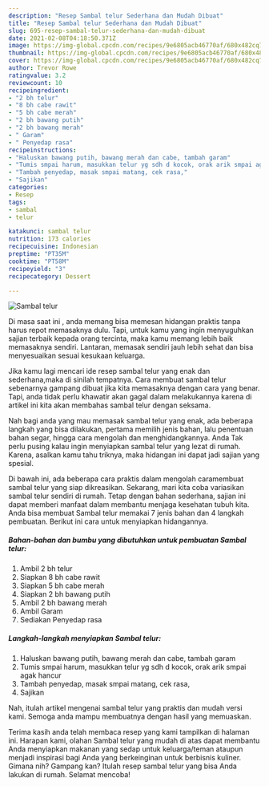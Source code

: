 ```yaml
---
description: "Resep Sambal telur Sederhana dan Mudah Dibuat"
title: "Resep Sambal telur Sederhana dan Mudah Dibuat"
slug: 695-resep-sambal-telur-sederhana-dan-mudah-dibuat
date: 2021-02-08T04:18:50.371Z
image: https://img-global.cpcdn.com/recipes/9e6805acb46770af/680x482cq70/sambal-telur-foto-resep-utama.jpg
thumbnail: https://img-global.cpcdn.com/recipes/9e6805acb46770af/680x482cq70/sambal-telur-foto-resep-utama.jpg
cover: https://img-global.cpcdn.com/recipes/9e6805acb46770af/680x482cq70/sambal-telur-foto-resep-utama.jpg
author: Trevor Rowe
ratingvalue: 3.2
reviewcount: 10
recipeingredient:
- "2 bh telur"
- "8 bh cabe rawit"
- "5 bh cabe merah"
- "2 bh bawang putih"
- "2 bh bawang merah"
- " Garam"
- " Penyedap rasa"
recipeinstructions:
- "Haluskan bawang putih, bawang merah dan cabe, tambah garam"
- "Tumis smpai harum, masukkan telur yg sdh d kocok, orak arik smpai agak hancur"
- "Tambah penyedap, masak smpai matang, cek rasa,"
- "Sajikan"
categories:
- Resep
tags:
- sambal
- telur

katakunci: sambal telur 
nutrition: 173 calories
recipecuisine: Indonesian
preptime: "PT35M"
cooktime: "PT58M"
recipeyield: "3"
recipecategory: Dessert

---
```



![Sambal telur](https://img-global.cpcdn.com/recipes/9e6805acb46770af/680x482cq70/sambal-telur-foto-resep-utama.jpg)

Di masa  saat ini , anda memang bisa memesan hidangan praktis tanpa harus repot memasaknya dulu. Tapi, untuk kamu yang ingin menyuguhkan sajian terbaik kepada orang tercinta, maka kamu memang lebih baik memasaknya sendiri. Lantaran, memasak sendiri jauh lebih sehat dan bisa menyesuaikan sesuai kesukaan keluarga.

Jika kamu lagi mencari ide resep sambal telur yang enak dan sederhana,maka di sinilah tempatnya. Cara membuat sambal telur  sebenarnya gampang dibuat jika kita memasaknya dengan cara yang benar. Tapi, anda tidak perlu khawatir akan gagal dalam melakukannya 
karena di artikel ini kita akan membahas sambal telur dengan seksama.  



Nah bagi anda yang mau memasak sambal telur yang enak, ada beberapa langkah yang bisa dilakukan, pertama memilih jenis bahan, lalu penentuan bahan segar, hingga cara mengolah dan menghidangkannya. Anda Tak perlu pusing kalau ingin menyiapkan sambal telur yang lezat di rumah. Karena, asalkan kamu  tahu triknya, maka hidangan ini dapat jadi sajian yang spesial.

Di bawah ini, ada beberapa cara praktis  dalam mengolah caramembuat sambal telur yang siap dikreasikan. Sekarang, mari kita coba variasikan sambal telur sendiri di rumah. Tetap dengan bahan sederhana, sajian ini dapat memberi manfaat dalam membantu menjaga kesehatan tubuh kita. Anda bisa membuat Sambal telur memakai 7 jenis bahan dan 4 langkah pembuatan. Berikut ini cara untuk menyiapkan hidangannya.

<!--inarticleads1-->

##### Bahan-bahan dan bumbu yang dibutuhkan untuk pembuatan Sambal telur:

1. Ambil 2 bh telur
1. Siapkan 8 bh cabe rawit
1. Siapkan 5 bh cabe merah
1. Siapkan 2 bh bawang putih
1. Ambil 2 bh bawang merah
1. Ambil  Garam
1. Sediakan  Penyedap rasa




<!--inarticleads2-->

##### Langkah-langkah menyiapkan Sambal telur:

1. Haluskan bawang putih, bawang merah dan cabe, tambah garam
1. Tumis smpai harum, masukkan telur yg sdh d kocok, orak arik smpai agak hancur
1. Tambah penyedap, masak smpai matang, cek rasa,
1. Sajikan




Nah, itulah artikel mengenai  sambal telur  yang praktis dan mudah versi kami. Semoga anda mampu membuatnya dengan hasil yang memuaskan. 

Terima kasih anda telah membaca resep yang kami tampilkan di halaman ini. Harapan kami, olahan  Sambal telur yang mudah di atas dapat membantu Anda menyiapkan makanan yang sedap untuk keluarga/teman ataupun menjadi inspirasi bagi Anda yang berkeinginan untuk berbisnis kuliner. Gimana nih? Gampang kan? Itulah resep sambal telur yang bisa Anda lakukan di rumah. Selamat mencoba!

